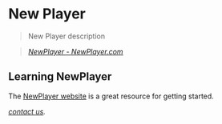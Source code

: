 # New Player

> New Player description

> _[NewPlayer - NewPlayer.com](http://www.thenewgroup.com)_


## Learning NewPlayer
The [NewPlayer website](http://NewPlayer.com) is a great resource for getting started.

_[contact us](https://github.com/thenewgroup/newplayer/issues)._
